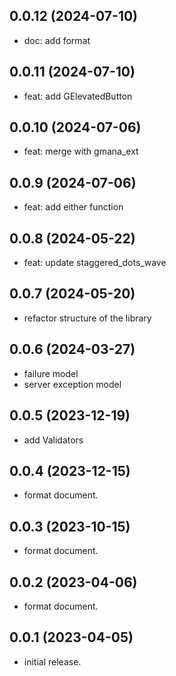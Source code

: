 ## 0.0.12 (2024-07-10)

- doc: add format

## 0.0.11 (2024-07-10)

- feat: add GElevatedButton

## 0.0.10 (2024-07-06)

- feat: merge with gmana_ext

## 0.0.9 (2024-07-06)

- feat: add either function

## 0.0.8 (2024-05-22)

- feat: update staggered_dots_wave

## 0.0.7 (2024-05-20)

- refactor structure of the library

## 0.0.6 (2024-03-27)

- failure model
- server exception model

## 0.0.5 (2023-12-19)

- add Validators

## 0.0.4 (2023-12-15)

- format document.

## 0.0.3 (2023-10-15)

- format document.

## 0.0.2 (2023-04-06)

- format document.

## 0.0.1 (2023-04-05)

- initial release.
